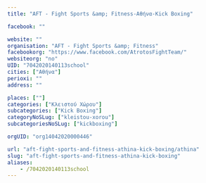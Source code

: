 ```yaml
---
title: "AFT - Fight Sports &amp; Fitness-Αθήνα-Kick Boxing"

facebook: ""

website: ""
organisation: "AFT - Fight Sports &amp; Fitness"
facebookorg: "https://www.facebook.com/AtrotosFightTeam/"
websiteorg: "no"
UID: "7042020140113school"
cities: ["Αθήνα"]
perioxi: ""
address: ""

places: [""]
categories: ["Κλειστού Χώρου"]
subcategories: ["Kick Boxing"]
categoryNoSLug: ["kleistou-xorou"]
subcategoriesNoSLug: ["kickboxing"]

orgUID: "org14042020000446"

url: "aft-fight-sports-and-fitness-athina-kick-boxing/athina"
slug: "aft-fight-sports-and-fitness-athina-kick-boxing"
aliases:
    - /7042020140113school
---
```





